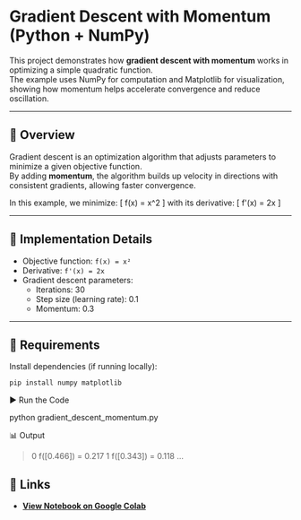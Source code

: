 # Gradient Descent with Momentum (Python + NumPy)

This project demonstrates how **gradient descent with momentum** works in optimizing a simple quadratic function.  
The example uses NumPy for computation and Matplotlib for visualization, showing how momentum helps accelerate convergence and reduce oscillation.

---

## 🚀 Overview
Gradient descent is an optimization algorithm that adjusts parameters to minimize a given objective function.  
By adding **momentum**, the algorithm builds up velocity in directions with consistent gradients, allowing faster convergence.

In this example, we minimize:
\[
f(x) = x^2
\]
with its derivative:
\[
f'(x) = 2x
\]

---

## 🧮 Implementation Details
- Objective function: `f(x) = x²`
- Derivative: `f'(x) = 2x`
- Gradient descent parameters:
  - Iterations: 30  
  - Step size (learning rate): 0.1  
  - Momentum: 0.3  

---

## 🧰 Requirements
Install dependencies (if running locally):

```bash
pip install numpy matplotlib
```
▶️ Run the Code

python gradient_descent_momentum.py


📊 Output
>0 f([0.466]) = 0.217
>1 f([0.343]) = 0.118
...
## 🔗 Links
- [**View Notebook on Google Colab**](https://colab.research.google.com/drive/1ngFY94Hm5vMemtPXnZp_qSYOHULZjdiO?usp=sharing)
